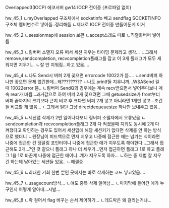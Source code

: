 Overlapped3(IOCP) 에코서버
gw14 IOCP 전이중 (프로파일 없이)

hw_45_1
ㄴmyOverlapped 구조체에서 socketinfo 빼고 sendflag SOCKETINFO구조체 멤버변수로 넣어둠..정리해둠
ㄴ제대로 IOCP 전이중 만들어둔게 이거

hw_45_2
ㄴsessionmap에 session 보관
ㄴaccept스레드 따로
ㄴ직렬화버퍼 넣어둠

hw_45_3
ㄴ링버퍼 소멸자 오류 떠서 세션 지우는 타이밍 문제라고 생각...
 ㄴ그래서 remove,sendcompletion, recvcompletion플래그를 잡고 이 3개 플래그가 모두 세워지면 지우기...
  ㄴ잘 안 지워짐...하고 있음....

hw_45_4
ㄴ나도 Send시 버퍼 2개 꽂으면 errorcode 10022가 뜸.... ㄴsend버퍼 하나만 꽂으면 문제 없긴한데...왜?????????
ㄴ나도 printf들 지우니까...WSASend 걸 때 10022error 뜸..
 ㄴ링버퍼 SendQ의 경우에는 계속 recv받으면서 넣어주다보니 계속 rear가 바뀜...과거값으로 하여 버퍼 2개 꽂으려면 그때 getusedsize가 front부터 버퍼 끝까지의 크기보다 큰지 비교 후 크다면 버퍼 2개 넣고 아니라면 1개만 넣고...조건들 비교할 게 많음...
  ㄴ그래서 일단 그냥 directdequeuesize 하나만 보내주고 있음..

hw_45_5
ㄴ세션맵 삭제가 2번 일어나다보니 링버퍼 소멸자에서 오류났음
 ㄴsendcompletion과 recvcompletion플래그 2개 다 켜졌을때 지워도 동시에 2개 다 켜졌다고 확인하는 경우도 있어서 세션맵에 해당 세션키가 없다면 삭제를 안 하는 방식으로 했더니
  ㄴ원장님이 피드백으로 먼저 지우고 나중에 접근한 애는 넘기는 식이라면 나중에 접근한 건 댕글링 포인터이니 나중에 접근한 애가 지우도록 해야한다...그래서 접근해도 2개...?인 것 같으니 플래그 하나 더 세우기...먼저 접근하면 플래그 1로 하고 플래그 1을 1로 바꾼게 나중에 접근한 애이니..걔가 지우도록 하자...
ㄴ하는 중 제법 잘 지우긴 하는데 남아있는 세션들 있음..
 ㄴ해결중

hw_45_6
ㄴ최대한 기회 한번 뿐인 곳에서는 바로 삭제하는 코드 넣고있음....

hw_45_7
ㄴusagecount방식...
 ㄴ얘도 중복 삭제 일어남...
  ㄴ마지막에 들어간 애가 누구인지 어떻게 알아내...시발...

hw_45_8
ㄴ락 걸어서 flag 바꾸는 순서 제어하기...
 ㄴ데드락은 왜 걸리는거냐...
